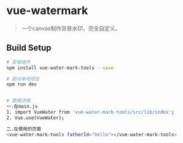 # vue-watermark

>一个canvas制作背景水印，完全自定义。

## Build Setup

``` bash
# 安装组件
npm install vue-water-mark-tools --save

# 启动本地项目
npm run dev


# 使用详情
一.在main.js
1. import VueWater from 'vue-water-mark-tools/src/lib/index';
2. Vue.use(VueWater);

二.在使用的页面
<vue-water-mark-tools fatherId="hello"></vue-water-mark-tools>
